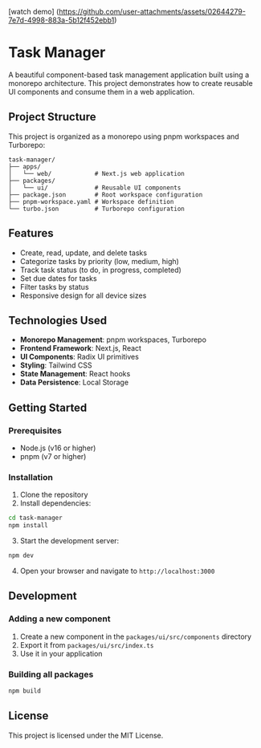 [watch demo] (https://github.com/user-attachments/assets/02644279-7e7d-4998-883a-5b12f452ebb1)

# Task Manager

A beautiful component-based task management application built using a monorepo architecture. This project demonstrates how to create reusable UI components and consume them in a web application.

## Project Structure

This project is organized as a monorepo using pnpm workspaces and Turborepo:

```
task-manager/
├── apps/
│   └── web/            # Next.js web application
├── packages/
│   └── ui/             # Reusable UI components
├── package.json        # Root workspace configuration
├── pnpm-workspace.yaml # Workspace definition
└── turbo.json          # Turborepo configuration
```

## Features

- Create, read, update, and delete tasks
- Categorize tasks by priority (low, medium, high)
- Track task status (to do, in progress, completed)
- Set due dates for tasks
- Filter tasks by status
- Responsive design for all device sizes

## Technologies Used

- **Monorepo Management**: pnpm workspaces, Turborepo
- **Frontend Framework**: Next.js, React
- **UI Components**: Radix UI primitives
- **Styling**: Tailwind CSS
- **State Management**: React hooks
- **Data Persistence**: Local Storage

## Getting Started

### Prerequisites

- Node.js (v16 or higher)
- pnpm (v7 or higher)

### Installation

1. Clone the repository
2. Install dependencies:

```bash
cd task-manager
npm install
```

3. Start the development server:

```bash
npm dev
```

4. Open your browser and navigate to `http://localhost:3000`

## Development

### Adding a new component

1. Create a new component in the `packages/ui/src/components` directory
2. Export it from `packages/ui/src/index.ts`
3. Use it in your application

### Building all packages

```bash
npm build
```

## License

This project is licensed under the MIT License.

